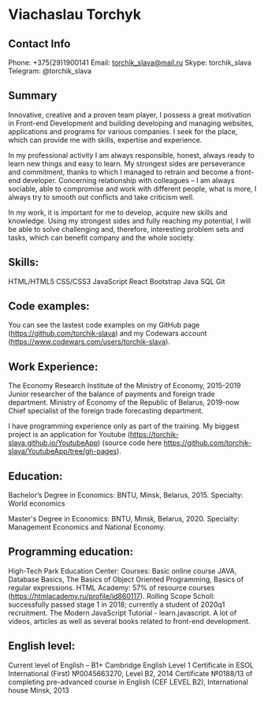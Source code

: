# Viachaslau Torchyk

## Contact Info
Phone: +375(29)1900141
Email: torchik_slava@mail.ru
Skype: torchik_slava
Telegram: @torchik_slava

## Summary
Innovative, creative and a proven team player, I possess a great motivation in Front-end Development and building developing and managing websites, applications and programs for various companies. I seek for the place, which can provide me with skills, expertise and experience.

In my professional activity I am always responsible, honest, always ready to learn new things and easy to learn. My strongest sides are perseverance and commitment, thanks to which I managed to retrain and become a front-end developer. Concerning relationship with colleagues – I am always sociable, able to compromise and work with different people, what is more, I always try to smooth out conflicts and take criticism well.

In my work, it is important for me to develop, acquire new skills and knowledge. Using my strongest sides and fully reaching my potential, I will be able to solve challenging and, therefore, interesting problem sets and tasks, which can benefit company and the whole society.

## Skills:
HTML/HTML5
CSS/CSS3
JavaScript
React
Bootstrap
Java
SQL
Git

## Code examples:
You can see the lastest code examples on my GitHub page (https://github.com/torchik-slava) and my Codewars account (https://www.codewars.com/users/torchik-slava).

## Work Experience:
The Economy Research Institute of the Ministry of Economy, 2015-2019
Junior researcher of the balance of payments and foreign trade department.
Ministry of Economy of the Republic of Belarus, 2019-now
Chief specialist of the foreign trade forecasting department.

I have programming experience only as part of the training. My biggest project is an application for Youtube (https://torchik-slava.github.io/YoutubeApp) (source code here https://github.com/torchik-slava/YoutubeApp/tree/gh-pages).

## Education:
Bachelor’s Degree in Economics: BNTU, Minsk, Belarus, 2015.
Specialty: World economics

Master's Degree in Economics: BNTU, Minsk, Belarus, 2020.
Specialty: Management Economics and National Economy.

## Programming education:
High-Tech Park Education Center:
Courses: Basic online course JAVA, Database Basics, The Basics of Object Oriented Programming, Basics of regular expressions.
HTML Academy:  57% of resource courses (https://htmlacademy.ru/profile/id860117).
Rolling Scope Scholl: successfully passed stage 1 in 2018; currently a student of 2020q1 recruitment.
The Modern JavaScript Tutorial - learn.javascript.
A lot of videos, articles as well as several books related to front-end development. 


## English level:
Current level of English – B1+
Cambridge English Level 1 Certificate in ESOL International (First) №0045663270, Level B2, 2014
Certificate №0188/13 of completing pre-advanced course in English (CEF LEVEL B2), International house Minsk, 2013

